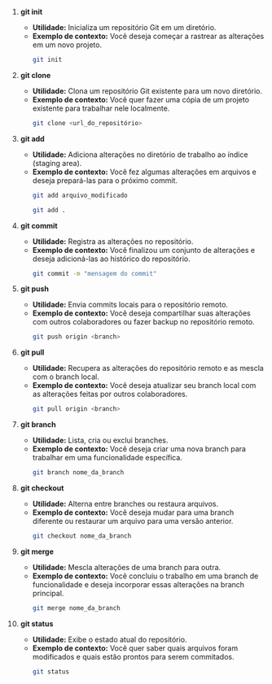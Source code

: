 1. **git init**
   - **Utilidade:** Inicializa um repositório Git em um diretório.
   - **Exemplo de contexto:** Você deseja começar a rastrear as alterações em um novo projeto.
     ```bash
     git init
     ```

2. **git clone**
   - **Utilidade:** Clona um repositório Git existente para um novo diretório.
   - **Exemplo de contexto:** Você quer fazer uma cópia de um projeto existente para trabalhar nele localmente.
     ```bash
     git clone <url_do_repositório>
     ```

3. **git add**
   - **Utilidade:** Adiciona alterações no diretório de trabalho ao índice (staging area).
   - **Exemplo de contexto:** Você fez algumas alterações em arquivos e deseja prepará-las para o próximo commit.
     ```bash
     git add arquivo_modificado
     ```
     ```bash
     git add .
     ```

4. **git commit**
   - **Utilidade:** Registra as alterações no repositório.
   - **Exemplo de contexto:** Você finalizou um conjunto de alterações e deseja adicioná-las ao histórico do repositório.
     ```bash
     git commit -m "mensagem do commit"
     ```

5. **git push**
   - **Utilidade:** Envia commits locais para o repositório remoto.
   - **Exemplo de contexto:** Você deseja compartilhar suas alterações com outros colaboradores ou fazer backup no repositório remoto.
     ```bash
     git push origin <branch>
     ```

6. **git pull**
   - **Utilidade:** Recupera as alterações do repositório remoto e as mescla com o branch local.
   - **Exemplo de contexto:** Você deseja atualizar seu branch local com as alterações feitas por outros colaboradores.
     ```bash
     git pull origin <branch>
     ```

7. **git branch**
   - **Utilidade:** Lista, cria ou exclui branches.
   - **Exemplo de contexto:** Você deseja criar uma nova branch para trabalhar em uma funcionalidade específica.
     ```bash
     git branch nome_da_branch
     ```

8. **git checkout**
   - **Utilidade:** Alterna entre branches ou restaura arquivos.
   - **Exemplo de contexto:** Você deseja mudar para uma branch diferente ou restaurar um arquivo para uma versão anterior.
     ```bash
     git checkout nome_da_branch
     ```

9. **git merge**
   - **Utilidade:** Mescla alterações de uma branch para outra.
   - **Exemplo de contexto:** Você concluiu o trabalho em uma branch de funcionalidade e deseja incorporar essas alterações na branch principal.
     ```bash
     git merge nome_da_branch
     ```

10. **git status**
    - **Utilidade:** Exibe o estado atual do repositório.
    - **Exemplo de contexto:** Você quer saber quais arquivos foram modificados e quais estão prontos para serem commitados.
      ```bash
      git status
      ```
